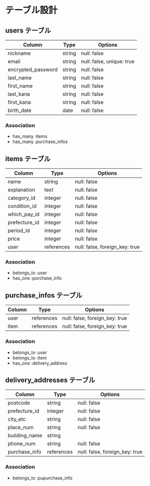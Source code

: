 # テーブル設計

## users テーブル

| Column              | Type       | Options     |
| ------------------- | -----------| ----------- |
| nickname            | string     | null: false |
| email               | string     | null: false, unique: true |
| encrypted_password  | string     | null: false |
| last_name           | string     | null: false |
| first_name          | string     | null: false |
| last_kana           | string     | null: false |
| first_kana          | string     | null: false |
| birth_date          | date       | null: false |



### Association

- has_many :items
- has_many :purchase_infos


## items テーブル

|  Column        |   Type     | Options                        |
| ---------------| ---------- | -----------------------------  |
|  name          |   string   | null: false                    |
| explanation    |   text     | null: false                    |
| category_id    | integer    | null: false                    |
| condition_id   | integer    | null: false                    |
| which_pay_id   | integer    | null: false                    |
| prefecture_id  | integer    | null: false                    |                        
| period_id      | integer    | null: false                    |                            
| price          | integer    | null: false                    |                     
| user           | references | null: false, foreign_key: true |

### Association

- belongs_to :user
- has_one :purchase_info


## purchase_infos テーブル

| Column      | Type       | Options                        |
| ----------- | ---------- | ------------------------------ |
| user        | references | null: false, foreign_key: true |
| item        | references | null: false, foreign_key: true |

### Association

- belongs_to :user
- belongs_to :item
- has_one :delivery_address

## delivery_addresses テーブル

|  Column       |   Type     | Options                        |
| ------------- | ---------- | -----------------------------  |
| postcode      |   string   | null: false                    |
| prefecture_id |  integer   | null: false                    |
| city_etc      |   string   | null: false                    |
| place_num     |   string   | null: false                    |
| building_name |   string   |                                |                        
| phone_num     |   string   | null: false                    |                            
| purchase_info | references | null: false, foreign_key: true |
                    
### Association

- belongs_to :pupurchase_info

